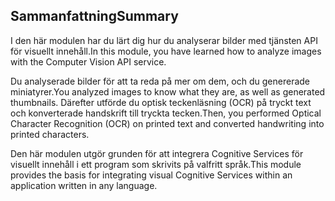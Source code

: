 ## <a name="summary"></a><span data-ttu-id="ddcc4-101">Sammanfattning</span><span class="sxs-lookup"><span data-stu-id="ddcc4-101">Summary</span></span>

<span data-ttu-id="ddcc4-102">I den här modulen har du lärt dig hur du analyserar bilder med tjänsten API för visuellt innehåll.</span><span class="sxs-lookup"><span data-stu-id="ddcc4-102">In this module, you have learned how to analyze images with the Computer Vision API service.</span></span>

<span data-ttu-id="ddcc4-103">Du analyserade bilder för att ta reda på mer om dem, och du genererade miniatyrer.</span><span class="sxs-lookup"><span data-stu-id="ddcc4-103">You analyzed images to know what they are, as well as generated thumbnails.</span></span> <span data-ttu-id="ddcc4-104">Därefter utförde du optisk teckenläsning (OCR) på tryckt text och konverterade handskrift till tryckta tecken.</span><span class="sxs-lookup"><span data-stu-id="ddcc4-104">Then, you performed Optical Character Recognition (OCR) on printed text and converted handwriting into printed characters.</span></span>

<span data-ttu-id="ddcc4-105">Den här modulen utgör grunden för att integrera Cognitive Services för visuellt innehåll i ett program som skrivits på valfritt språk.</span><span class="sxs-lookup"><span data-stu-id="ddcc4-105">This module provides the basis for integrating visual Cognitive Services within an application written in any language.</span></span>